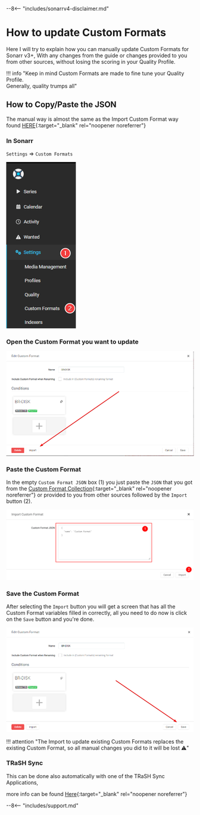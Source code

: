 --8<-- "includes/sonarrv4-disclaimer.md"

# How to update Custom Formats

Here I will try to explain how you can manually update Custom Formats for Sonarr v3+, With any changes from the guide or changes provided to you from other sources, without losing the scoring in your Quality Profile.

!!! info "Keep in mind Custom Formats are made to fine tune your Quality Profile.<br>Generally, quality trumps all"

## How to Copy/Paste the JSON

The manual way is almost the same as the Import Custom Format way found [HERE](/Sonarr/sonarr-import-custom-formats/){:target="_blank" rel="noopener noreferrer"}

### In Sonarr

`Settings` => `Custom Formats`

![cf-settings-cf](images/cf-settings-cf.png)

### Open the Custom Format you want to update

![!Import To Update](images/cf-import-to-update.png)

### Paste the Custom Format

In the empty `Custom Format JSON` box (1) you just paste the `JSON` that you got from the [Custom Format Collection](/Sonarr/sonarr-collection-of-custom-formats/){:target="_blank" rel="noopener noreferrer"} or provided to you from other sources followed by the `Import` button (2).

![cf-import-cf](images/cf-import-cf.png)

### Save the Custom Format

After selecting the `Import` button you will get a screen that has all the Custom Format variables filled in correctly, all you need to do now is click on the `Save` button and you're done.

![cf-import-done](images/cf-import-done.png)

!!! attention "The Import to update existing Custom Formats replaces the existing Custom Format, so all manual changes you did to it will be lost :warning:"

### TRaSH Sync

This can be done also automatically with one of the TRaSH Sync Applications,

more info can be found [Here](/Misc/trash-sync/){:target="_blank" rel="noopener noreferrer"}

--8<-- "includes/support.md"
